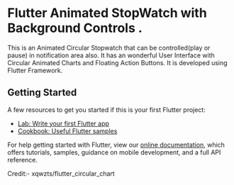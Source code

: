 # Flutter Animated StopWatch with Background Controls .

This is an Animated Circular Stopwatch that can be controlled(play or pause) in notification area also.
It has an wonderful User Interface with Circular Animated Charts and Floating Action Buttons.
It is  developed using Flutter Framework.

## Getting Started

A few resources to get you started if this is your first Flutter project:

- [Lab: Write your first Flutter app](https://flutter.io/docs/get-started/codelab)
- [Cookbook: Useful Flutter samples](https://flutter.io/docs/cookbook)

For help getting started with Flutter, view our 
[online documentation](https://flutter.io/docs), which offers tutorials, 
samples, guidance on mobile development, and a full API reference.

Credit:-
xqwzts/flutter_circular_chart
